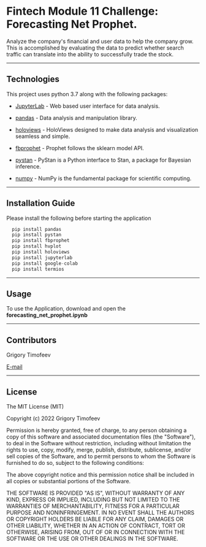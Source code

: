 # Fintech Module 11 Challenge: Forecasting Net Prophet.

Analyze the company's financial and user data to help the company grow. This is accomplished by evaluating the data to predict whether search traffic can translate into the ability to successfully trade the stock.

---

## Technologies

This project uses python 3.7 along with the following packages:

* [JupyterLab](https://jupyterlab.readthedocs.io/en/stable/) - Web based user interface for data analysis.

* [pandas](https://github.com/pandas-dev/pandas) - Data analysis and manipulation library.

* [holoviews](https://holoviews.org/) - HoloViews designed to make data analysis and visualization seamless and simple. 

* [fbprophet](https://facebook.github.io/prophet/docs/quick_start.html) - Prophet follows the sklearn model API.

* [pystan](https://pystan.readthedocs.io/en/latest/) - PyStan is a Python interface to Stan, a package for Bayesian inference.

* [numpy](https://numpy.org/doc/stable/) - NumPy is the fundamental package for scientific computing.

---

## Installation Guide

Please install the following before starting the application

```python
  pip install pandas
  pip install pystan
  pip install fbprophet
  pip install hvplot
  pip install holoviews
  pip install jupyterlab
  pip install google-colab
  pip install termios
```

---

## Usage

To use the Application, download and open the **forecasting_net_prophet.ipynb** 

---

## Contributors

Grigory Timofeev

[E-mail](fintech_github_challenge11@unloca.com)

---

## License

The MIT License (MIT)

Copyright (c) 2022 Grigory Timofeev

Permission is hereby granted, free of charge, to any person obtaining a copy of this software and associated documentation files (the "Software"), to deal in the Software without restriction, including without limitation the rights to use, copy, modify, merge, publish, distribute, sublicense, and/or sell copies of the Software, and to permit persons to whom the Software is furnished to do so, subject to the following conditions:

The above copyright notice and this permission notice shall be included in all copies or substantial portions of the Software.

THE SOFTWARE IS PROVIDED "AS IS", WITHOUT WARRANTY OF ANY KIND, EXPRESS OR IMPLIED, INCLUDING BUT NOT LIMITED TO THE WARRANTIES OF MERCHANTABILITY, FITNESS FOR A PARTICULAR PURPOSE AND NONINFRINGEMENT. IN NO EVENT SHALL THE AUTHORS OR COPYRIGHT HOLDERS BE LIABLE FOR ANY CLAIM, DAMAGES OR OTHER LIABILITY, WHETHER IN AN ACTION OF CONTRACT, TORT OR OTHERWISE, ARISING FROM, OUT OF OR IN CONNECTION WITH THE SOFTWARE OR THE USE OR OTHER DEALINGS IN THE SOFTWARE.
